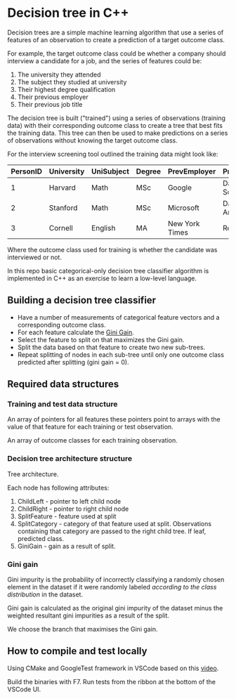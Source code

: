 # Decision tree in C++
Decision trees are a simple machine learning algorithm that use a series of features of an observation to create a prediction of a target outcome class.

For example, the target outcome class could be whether a company should interview a candidate for a job, and the series of features could be:

1. The university they attended
2. The subject they studied at university
3. Their highest degree qualification
4. Their previous employer
5. Their previous job title

The decision tree is built ("trained") using a series of observations (training data) with their corresponding outcome class to create a tree that best fits the training data. This tree can then be used to make predictions on a series of observations without knowing the target outcome class.

For the interview screening tool outlined the training data might look like:

| PersonID | University | UniSubject | Degree | PrevEmployer   | PrevTitle      | Interviewed |
|----------|------------|------------|--------|----------------|----------------|-------------|
| 1        | Harvard    | Math       | MSc    | Google         | Data Scientist | Yes         |
| 2        | Stanford   | Math       | MSc    | Microsoft      | Data Analyst   | Yes         |
| 3        | Cornell    | English    | MA     | New York Times | Reporter       | No          |

Where the outcome class used for training is whether the candidate was interviewed or not.

In this repo basic categorical-only decision tree classifier algorithm is implemented in C++ as an exercise to learn a low-level language.

## Building a decision tree classifier
- Have a number of measurements of categorical feature vectors and a corresponding outcome class.
- For each feature calculate the [Gini Gain](https://victorzhou.com/blog/gini-impurity/).
- Select the feature to split on that maximizes the Gini gain.
- Split the data based on that feature to create two new sub-trees.
- Repeat splitting of nodes in each sub-tree until only one outcome class predicted after splitting (gini gain = 0).

## Required data structures
### Training and test data structure
An array of pointers for all features these pointers point to arrays with the value of that feature for each training or test observation. 

An array of outcome classes for each training observation.

### Decision tree architecture structure
Tree architecture.

Each node has following attributes:
1. ChildLeft - pointer to left child node
2. ChildRight - pointer to right child node
3. SplitFeature - feature used at split
4. SplitCategory - category of that feature used at split. Observations containing that category are passed to the right child tree. If leaf, predicted class.
5. GiniGain - gain as a result of split.

### Gini gain
Gini impurity is the probability of incorrectly classifying a randomly chosen element in the dataset if it were randomly labeled *according to the class distribution* in the dataset.

Gini gain is calculated as the original gini impurity of the dataset minus the weighted resultant gini impurities as a result of the split.

We choose the branch that maximises the Gini gain.

## How to compile and test locally
Using CMake and GoogleTest framework in VSCode based on this [video](https://www.youtube.com/watch?v=Lp1ifh9TuFI).

Build the binaries with F7. Run tests from the ribbon at the bottom of the VSCode UI.
